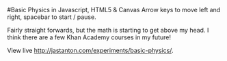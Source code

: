 #Basic Physics in Javascript, HTML5 & Canvas
Arrow keys to move left and right, spacebar to start / pause.


Fairly straight forwards, but the math is starting to get above my head.  I think there are a few Khan Academy courses in my future!


View live <a href="http://jastanton.com/experiments/basic-physics/" title="Basic Physics">http://jastanton.com/experiments/basic-physics/</a>.


